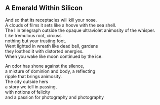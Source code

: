 A Emerald Within Silicon
------------------------
And so that its receptacles will kill your nose.  
A clouds of films it sets like a hoove with the sea shell.  
The I in telegraph outside the opaque ultraviolet animosity of the whisper.  
Like tremulous root, circuss  
nothing but your trusting foot.  
Went lighted in wreath like dead bell, gardens  
they loathed it with distorted energies.  
When you wake like moon continued by the ice.  
  
An odor has shone against the silence,  
a mixture of dominion and body, a reflecting  
ripple that brings animosity.  
The city outside hers  
a story we tell in passing,  
with notions of felicity  
and a passion for photography and photography  

